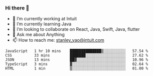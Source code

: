 ### Hi there 👋

- 🔭 I’m currently working at Intuit 
- 🌱 I’m currently learning Java
- 👯 I’m looking to collaborate on React, Java, Swift, Java, flutter
- 💬 Ask me about Anything
- 📫 How to reach me: stanley_yao@intuit.com


<!--START_SECTION:waka-->
```text
JavaScript   1 hr 10 mins    ██████████████▒░░░░░░░░░░   57.54 % 
CSS          33 mins         ███████░░░░░░░░░░░░░░░░░░   27.62 % 
JSON         13 mins         ██▓░░░░░░░░░░░░░░░░░░░░░░   10.96 % 
TypeScript   3 mins          ▓░░░░░░░░░░░░░░░░░░░░░░░░   02.64 % 
HTML         1 min           ▒░░░░░░░░░░░░░░░░░░░░░░░░   01.00 % 
```
<!--END_SECTION:waka-->
